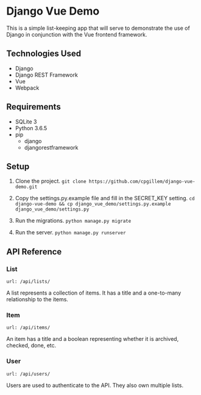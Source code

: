 # Django Vue Demo

This is a simple list-keeping app that will serve to demonstrate the use of Django in conjunction with the Vue frontend framework.

## Technologies Used

- Django
- Django REST Framework
- Vue
- Webpack

## Requirements

- SQLite 3
- Python 3.6.5
- pip
    - django
    - djangorestframework

## Setup

1. Clone the project.
   `git clone https://github.com/cpgillem/django-vue-demo.git`

1. Copy the settings.py.example file and fill in the SECRET_KEY setting.
   `cd django-vue-demo && cp django_vue_demo/settings.py.example django_vue_demo/settings.py`

1. Run the migrations.
   `python manage.py migrate`

1. Run the server.
   `python manage.py runserver`

## API Reference

### List
`url: /api/lists/`

A list represents a collection of items. It has a title and a one-to-many relationship to the items.

### Item
`url: /api/items/`

An item has a title and a boolean representing whether it is archived, checked, done, etc.

### User
`url: /api/users/`

Users are used to authenticate to the API. They also own multiple lists.